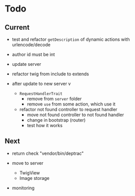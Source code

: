 # Todo

## Current

- test and refactor `getDescription` of dynamic actions with urlencode/decode
- author id must be int
- update server
- refactor twig from include to extends

- after update to new server v
  - `RequestHandlerTrait`
    - remove from `server` folder
    - remove `use` from some action, which use it
  - refactor not found controller to request handler
    - move not found controller to not found handler
    - change in bootstrap (router)
    - test how it works

## Next

- return check "vendor/bin/deptrac"

- move to server
  - TwigView
  - Image storage

- monitoring
